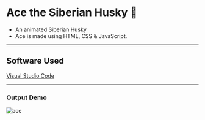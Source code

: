 # Ace the Siberian Husky 🐺
* An animated Siberian Husky
* Ace is made using HTML, CSS & JavaScript.
<hr>

## Software Used
<a href="https://code.visualstudio.com/">Visual Studio Code</a>
<hr>

### Output Demo
![ace](https://user-images.githubusercontent.com/44550746/118397239-b4275100-b670-11eb-92f9-845c283f07dc.JPG)
